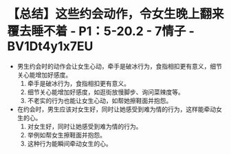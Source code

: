# 【总结】这些约会动作，令女生晚上翻来覆去睡不着 - P1：5-20.2 - 7情子 - BV1Dt4y1x7EU

-   男生约会时的动作会让女生心动，牵手是破冰行为，食指相扣更有意义，细节关心能增加好感度。
    1.  牵手是破冰行为，食指相扣更有意义。
    2.  细节关心能增加好感度，如逛街放慢脚步、询问菜辣度等。
    3.  不老实的行为也能让女生心动，如帮她擦鞋面并抱怨。
-   在约会时，男生应该对女生好，同时让她感受到难为情的行为，这样能牵动女生的心。
    1.  对女生好，同时让她感受到难为情的行为。
    2.  举例如帮女生擦鞋面并抱怨。
    3.  这种行为能瞬间牵动女生的心。